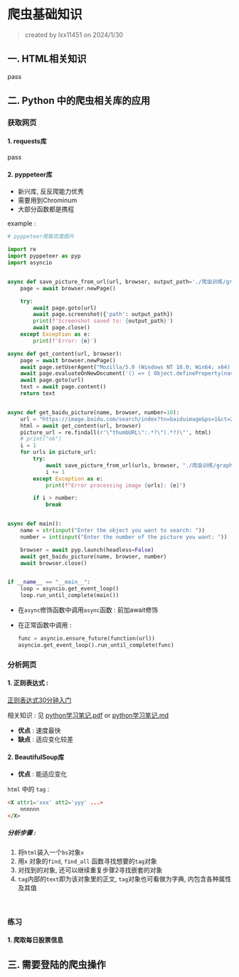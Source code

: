 # 爬虫基础知识

> created by lxx11451 on 2024/1/30



## 一. HTML相关知识

pass





## 二. Python 中的爬虫相关库的应用



### 获取网页

#### 1. requests库

pass



#### 2. pyppeteer库

- 新兴库, 反反爬能力优秀
- 需要用到Chrominum
- 大部分函数都是携程

example :

```python
# pyppeteer爬取百度图片

import re
import pyppeteer as pyp
import asyncio


async def save_picture_from_url(url, browser, output_path='./爬虫训练/graph/screenshot.png'):
    page = await browser.newPage()

    try:
        await page.goto(url)
        await page.screenshot({'path': output_path})
        print(f'Screenshot saved to: {output_path}')
        await page.close()
    except Exception as e:
        print(f'Error: {e}')

async def get_content(url, browser):
    page = await browser.newPage()
    await page.setUserAgent("Mozilla/5.0 (Windows NT 10.0; Win64; x64) AppleWebKit/537.36 (KHTML, like Gecko) Chrome/80.0.3987.122 Safari/537.36")
    await page.evaluateOnNewDocument('() => { Object.defineProperty(navigator, {webdriver:{ get: () => false } }) }')
    await page.goto(url)
    text = await page.content()
    return text


async def get_baidu_picture(name, browser, number=10):
    url = "https://image.baidu.com/search/index?tn=baiduimage&ps=1&ct=201326592&lm=-1&cl=2&nc=1&ie=utf-8&dyTabStr=MCwzLDEsMiw2LDUsNCw3LDgsOQ%3D%3D&word=" + name
    html = await get_content(url, browser)
    picture_url = re.findall(r'\"thumbURL\":.*?\"(.*?)\"', html)
    # print("ok")
    i = 1
    for urls in picture_url:
        try:
            await save_picture_from_url(urls, browser, "./爬虫训练/graph/" + name + str(i) + ".png")
            i += 1
        except Exception as e:
            print(f"Error processing image {urls}: {e}")

        if i > number:
            break


async def main():
    name = str(input("Enter the object you want to search: "))
    number = int(input("Enter the number of the picture you want: "))

    browser = await pyp.launch(headless=False)
    await get_baidu_picture(name, browser, number)
    await browser.close()


if __name__ == "__main__":
    loop = asyncio.get_event_loop()
    loop.run_until_complete(main())
```

- 在`async`修饰函数中调用`async`函数 : 前加await修饰

- 在正常函数中调用 :

  ```py
  func = asyncio.ensure_future(function(url))
  asyncio.get_event_loop().run_until_complete(func)
  ```



### 分析网页

#### 1. 正则表达式 :

[正则表达式30分钟入门](https://deerchao.cn/tutorials/regex/regex.htm)

相关知识 : 见 [python学习笔记.pdf](./python学习笔记.pdf)  or [python学习笔记.md](./python学习笔记.md)

- **优点** : 速度最快
- **缺点** : 适应变化较差



#### 2. BeautifulSoup库

- **优点** : 能适应变化

`html` 中的 `tag` : 

```html
<X attr1='xxx' att2='yyy' ...>
    nnnnnn
</X>
```



##### **分析步骤** :

1. 将`html`装入一个`bs`对象`x`
2. 用`x` 对象的`find`, `find_all` 函数寻找想要的`tag`对象
3. 对找到的对象, 还可以继续重复步骤2寻找嵌套的对象
4. `tag`内部的`text`即为该对象里的正文, `tag`对象也可看做为字典, 内包含各种属性及其值		

​	

### 练习

#### 1. 爬取每日股票信息





## 三. 需要登陆的爬虫操作

